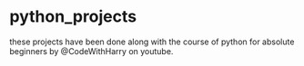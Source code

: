 # python_projects
these projects have been done along with the course of python for absolute beginners by @CodeWithHarry on youtube.
